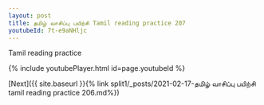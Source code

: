 ```yaml
---
layout: post
title: தமிழ் வாசிப்பு பயிற்சி Tamil reading practice 207
youtubeId: 7t-e9aNHljc
---
```

 
 
Tamil reading practice
 
 
 
 
 


{% include youtubePlayer.html id=page.youtubeId %}
 
[Next]({{ site.baseurl }}{% link  split1/_posts/2021-02-17-தமிழ் வாசிப்பு பயிற்சி tamil reading practice 206.md%})
 
